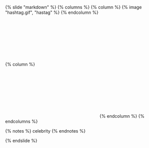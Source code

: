 {% slide "markdown" %}
{% columns %}
{% column %}
{% image "hashtag.gif", "hastag" %}
{% endcolumn %}

{% column %}
<svg class="fa-beat" style="--fa-animation-duration: 0.5s;">
  <use href="/assets/images/fa-regular.svg#thumbs-up"></use>
</svg>

<svg class="fa-shake" style="--fa-animation-duration: 0.5s;">
  <use href="/assets/images/fa-regular.svg#bell"></use>
</svg>
{% endcolumn %}
{% endcolumns %}

{% notes %}
celebrity
{% endnotes %}

{% endslide %}
